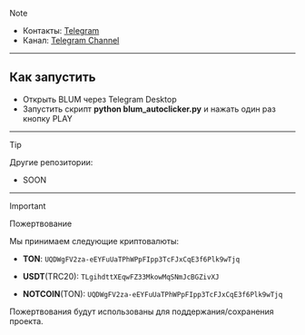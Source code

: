 > [!NOTE]
> - Контакты: [Telegram](https://t.me/furzich) 
> - Канал: [Telegram Channel](https://github.com/furzich2015)
---
## Как запустить  
- Открыть BLUM через Telegram Desktop
- Запустить скрипт **python blum_autoclicker.py** и нажать один раз кнопку PLAY


---
> [!TIP]
> Другие репозитории:
> 
> - SOON
---
> [!IMPORTANT] 
> Пожертвование
> 
> Мы принимаем следующие криптовалюты:
> 
> - **TON**: `UQDWgFV2za-eEYFuUaTPhWPpFIpp3TcFJxCqE3f6Plk9wTjq`
> 
> - **USDT**(TRC20): `TLgihdttXEqwFZ33MkowMqSNmJcBGZivXJ`
> 
> - **NOTCOIN**(TON): `UQDWgFV2za-eEYFuUaTPhWPpFIpp3TcFJxCqE3f6Plk9wTjq`
> 
> Пожертвования будут использованы для поддержания/сохранения проекта.
